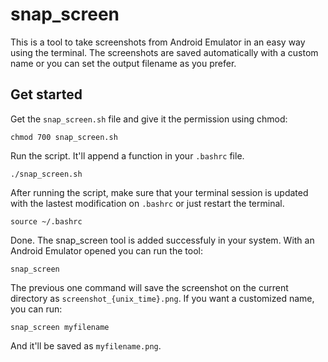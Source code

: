 # snap_screen
This is a tool to take screenshots from Android Emulator in an easy way using the terminal. The screenshots are saved automatically with a custom name or you can set the output filename as you prefer.

## Get started
Get the `snap_screen.sh` file and give it the permission using chmod:
```
chmod 700 snap_screen.sh
```
Run the script. It'll append a function in your `.bashrc` file. 
```
./snap_screen.sh
```
After running the script, make sure that your terminal session is updated with the lastest modification on `.bashrc` or just restart the terminal.
```
source ~/.bashrc
```
Done. The snap_screen tool is added successfuly in your system. With an Android Emulator opened you can run the tool:
```
snap_screen
```
The previous one command will save the screenshot on the current directory as `screenshot_{unix_time}.png`. If you want a customized name, you can run:
```
snap_screen myfilename
```
And it'll be saved as `myfilename.png`.